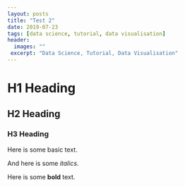 ```yaml
---
layout: posts
title: "Test 2"
date: 2019-07-23
tags: [data science, tutorial, data visualisation]
header:
  images: ""
 excerpt: "Data Science, Tutorial, Data Visualisation"
---
```


# H1 Heading

## H2 Heading

### H3 Heading

Here is some basic text.

And here is some *italics*.

Here is some **bold** text.
